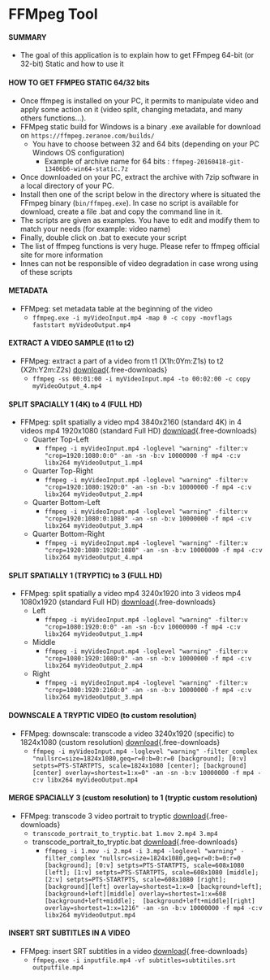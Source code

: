# FFMpeg Tool  

#### **SUMMARY**
- The goal of this application is to explain how to get FFmpeg 64-bit (or 32-bit) Static and how to use it

#### **HOW TO GET FFMPEG STATIC 64/32 bits**
- Once ffmpeg is installed on your PC, it permits to manipulate video and apply some action on it (video split, changing metadata, and many others functions...). 
- FFMpeg static build for Windows is a binary .exe available for download on ```https://ffmpeg.zeranoe.com/builds/```
	- You have to choose between 32 and 64 bits (depending on your PC Windows OS configuration)
		- Example of archive name for 64 bits : ```ffmpeg-20160418-git-13406b6-win64-static.7z```
- Once downloaded on your PC, extract the archive with 7zip software in a local directory of your PC. 
- Install then one of the script below in the directory where is situated the FFmpeg binary (```bin/ffmpeg.exe```). In case no script is available for download, create a file .bat and copy the command line  in it.
- The scripts are given as examples. You have to edit and modify them to match your needs (for example: video name)
- Finally, double click on .bat to execute your script
- The list of ffmpeg functions is very huge. Please refer to ffmpeg official site for more information
- Innes can not be responsible of video degradation in case wrong using of these scripts 
#### **METADATA**
- FFMpeg: set metadata table at the beginning of the video
	- ```ffmpeg.exe -i myVideoInput.mp4 -map 0 -c copy -movflags faststart myVideoOutput.mp4```
#### **EXTRACT A VIDEO SAMPLE (t1 to t2)**
- FFMpeg: extract a part of a video from t1 (X1h:0Ym:Z1s) to t2 (X2h:Y2m:Z2s) [download](tools/extract_a_part_of_video_T1min_to_T2min-V1.10.10.bat){.free-downloads}
	- ```ffmpeg -ss 00:01:00 -i myVideoInput.mp4 -to 00:02:00 -c copy myVideoOutput_4.mp4```
#### **SPLIT SPACIALLY 1 (4K) to 4 (FULL HD)**
- FFMpeg: split spatially a video mp4 3840x2160 (standard 4K) in 4 videos mp4 1920x1080 (standard Full HD) [download](tools/crop_4-V1.10.10.bat){.free-downloads}
	- Quarter Top-Left
		- ```ffmpeg -i myVideoInput.mp4 -loglevel "warning" -filter:v "crop=1920:1080:0:0" -an -sn -b:v 10000000 -f mp4 -c:v libx264 myVideoOutput_1.mp4```
	- Quarter Top-Right
		- ```ffmpeg -i myVideoInput.mp4 -loglevel "warning" -filter:v "crop=1920:1080:1920:0" -an -sn -b:v 10000000 -f mp4 -c:v libx264 myVideoOutput_2.mp4```
	- Quarter Bottom-Left
		- ```ffmpeg -i myVideoInput.mp4 -loglevel "warning" -filter:v "crop=1920:1080:0:1080" -an -sn -b:v 10000000 -f mp4 -c:v libx264 myVideoOutput_3.mp4```
	- Quarter Bottom-Right
		- ```ffmpeg -i myVideoInput.mp4 -loglevel "warning" -filter:v "crop=1920:1080:1920:1080" -an -sn -b:v 10000000 -f mp4 -c:v libx264 myVideoOutput_4.mp4```
#### **SPLIT SPATIALLY 1 (TRYPTIC) to 3 (FULL HD)**
- FFMpeg: split spatially a video mp4 3240x1920 into 3 videos mp4 1080x1920 (standard Full HD) [download](tools/crop_3_tryptic-V1.10.10.bat){.free-downloads}
	- Left
		- ```ffmpeg -i myVideoInput.mp4 -loglevel "warning" -filter:v "crop=1080:1920:0:0" -an -sn -b:v 10000000 -f mp4 -c:v libx264 myVideoOutput_1.mp4```
	- Middle
		- ```ffmpeg -i myVideoInput.mp4 -loglevel "warning" -filter:v "crop=1080:1920:1080:0" -an -sn -b:v 10000000 -f mp4 -c:v libx264 myVideoOutput_2.mp4```
	- Right
		- ```ffmpeg -i myVideoInput.mp4 -loglevel "warning" -filter:v "crop=1080:1920:2160:0" -an -sn -b:v 10000000 -f mp4 -c:v libx264 myVideoOutput_3.mp4```
#### **DOWNSCALE A TRYPTIC VIDEO (to custom resolution)**
- FFMpeg: downscale: transcode a video  3240x1920 (specific) to 1824x1080 (custom resolution) [download](tools/transcode_3240p-V1.10.10.bat){.free-downloads}
	- ```ffmpeg -i myVideoInput.mp4 -loglevel "warning" -filter_complex "nullsrc=size=1824x1080,geq=r=0:b=0:r=0 [background]; [0:v] setpts=PTS-STARTPTS, scale=1824x1080 [center]; [background][center] overlay=shortest=1:x=0" -an -sn -b:v 10000000 -f mp4 -c:v libx264 myVideoOutput.mp4```
#### **MERGE SPACIALLY 3 (custom resolution) to 1 (tryptic custom resolution)**
- FFMpeg: transcode 3 video portrait to tryptic [download](tools/tryptic_for_3_files-V1.10.10.bat){.free-downloads} 
	- ```transcode_portrait_to_tryptic.bat 1.mov 2.mp4 3.mp4```
	- transcode_portrait_to_tryptic.bat [download](tools/transcode_portrait_to_tryptic-V1.10.10.bat){.free-downloads}
		- ```ffmpeg -i 1.mov -i 2.mp4 -i 3.mp4 -loglevel "warning" -filter_complex "nullsrc=size=1824x1080,geq=r=0:b=0:r=0 [background]; [0:v] setpts=PTS-STARTPTS, scale=608x1080 [left]; [1:v] setpts=PTS-STARTPTS, scale=608x1080 [middle]; [2:v] setpts=PTS-STARTPTS, scale=608x1080 [right]; [background][left] overlay=shortest=1:x=0 [background+left]; [background+left][middle] overlay=shortest=1:x=608 [background+left+middle];  [background+left+middle][right] overlay=shortest=1:x=1216" -an -sn -b:v 10000000 -f mp4 -c:v libx264 myVideoOutput.mp4``` 
#### **INSERT SRT SUBTITLES IN A VIDEO**
- FFMpeg: insert SRT subtitles in a video [download](tools/insert_subtitle_from_srt-V1.10.10.bat){.free-downloads}
	- ```ffmpeg.exe -i inputfile.mp4 -vf subtitles=subtitiles.srt outputfile.mp4```
